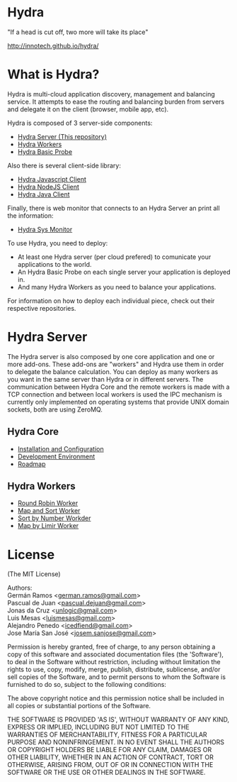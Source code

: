 Hydra
=====

"If a head is cut off, two more will take its place"

http://innotech.github.io/hydra/

# What is Hydra?
Hydra is multi-cloud application discovery, management and balancing service.
It attempts to ease the routing and balancing burden from servers and delegate it on the client (browser, mobile app, etc).

Hydra is composed of 3 server-side components:
* <a href="https://github.com/innotech/hydra">Hydra Server (This repository)</a>
* [Hydra Workers](#hydra-workers)
* <a href="https://github.com/innotech/hydra-basic-probe">Hydra Basic Probe</a>

Also there is several client-side library:
* <a href="https://github.com/innotech/hydra-javascript-client">Hydra Javascript Client</a>
* <a href="https://github.com/innotech/hydra_node_client">Hydra NodeJS Client</a>
* <a href="https://github.com/innotech/hydra-java-client">Hydra Java Client</a>

Finally, there is web monitor that connects to an Hydra Server an print all the information:
* <a href="https://github.com/innotech/hydra-web-monitor">Hydra Sys Monitor</a>

To use Hydra, you need to deploy: 
* At least one Hydra server (per cloud prefered) to comunicate your applications to the world.
* An Hydra Basic Probe on each single server your application is deployed in.
* And many Hydra Workers as you need to balance your applications.

For information on how to deploy each individual piece, check out their respective repositories.

# Hydra Server

The Hydra server is also composed by one core application and one or more add-ons. These add-ons are "workers" and Hydra use them in order to delegate the balance calculation. You can deploy as many workers as you want in the same server than Hydra or in different servers. The communication between Hydra Core and the remote workers is made with a TCP connection and between local workers is used the IPC mechanism is currently only implemented on operating systems that provide UNIX domain sockets, both are using ZeroMQ.

## Hydra Core
* <a href="https://github.com/innotech/hydra/blob/master/Documentation/configuration.md">Installation and Configuration</a>
* <a href="https://github.com/innotech/hydra/blob/master/Documentation/development_enviroment.md">Development Environment</a>
* <a href="https://github.com/innotech/hydra/blob/master/Documentation/roadmap.md">Roadmap</a>

## <a id="hydra-workers"></a>Hydra Workers
* <a href="https://github.com/innotech/hydra-worker-round-robin">Round Robin Worker</a>
* <a href="https://github.com/innotech/hydra-worker-map-sort">Map and Sort Worker</a>
* <a href="https://github.com/innotech/hydra-worker-sort-by-number">Sort by Number Workder</a>
* <a href="https://github.com/innotech/hydra-worker-map-by-limit">Map by Limir Worker</a>

# License

(The MIT License)

Authors:  
Germán Ramos &lt;german.ramos@gmail.com&gt;  
Pascual de Juan &lt;pascual.dejuan@gmail.com&gt;  
Jonas da Cruz &lt;unlogic@gmail.com&gt;  
Luis Mesas &lt;luismesas@gmail.com&gt;  
Alejandro Penedo &lt;icedfiend@gmail.com&gt;  
Jose María San José &lt;josem.sanjose@gmail.com&gt;  

Permission is hereby granted, free of charge, to any person obtaining
a copy of this software and associated documentation files (the
'Software'), to deal in the Software without restriction, including
without limitation the rights to use, copy, modify, merge, publish,
distribute, sublicense, and/or sell copies of the Software, and to
permit persons to whom the Software is furnished to do so, subject to
the following conditions:

The above copyright notice and this permission notice shall be
included in all copies or substantial portions of the Software.

THE SOFTWARE IS PROVIDED 'AS IS', WITHOUT WARRANTY OF ANY KIND,
EXPRESS OR IMPLIED, INCLUDING BUT NOT LIMITED TO THE WARRANTIES OF
MERCHANTABILITY, FITNESS FOR A PARTICULAR PURPOSE AND NONINFRINGEMENT.
IN NO EVENT SHALL THE AUTHORS OR COPYRIGHT HOLDERS BE LIABLE FOR ANY
CLAIM, DAMAGES OR OTHER LIABILITY, WHETHER IN AN ACTION OF CONTRACT,
TORT OR OTHERWISE, ARISING FROM, OUT OF OR IN CONNECTION WITH THE
SOFTWARE OR THE USE OR OTHER DEALINGS IN THE SOFTWARE.

